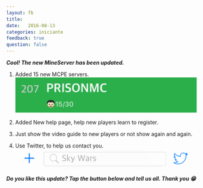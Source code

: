 ```yaml
---
layout: fb
title:  
date:   2016-08-13
categories: iniciante
feedback: true
question: false
---
```

***Cool! The new MineServer has been updated.***  

1. Added 15 new MCPE servers.  
![screenshot](/assets/images/newserver.png)  

2. Added New help page, help new players learn to register.  

3. Just show the video guide to new players or not show again and again.  

4. Use Twitter, to help us contact you.  
![screenshot](/assets/images/twitter.png)  

***Do you like this update? Tap the button below and tell us all. Thank you 😁***
